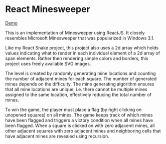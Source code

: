 <h1>React Minesweeper</h1>

<a href="https://reactminesweeper.firebaseapp.com/">Demo</a>

This is an implementation of Minesweeper using ReactJS. It closely resembles Microsoft Minesweeper that was popularized in Windows 3.1.

Like my React Snake project, this project also uses a 2d array which holds values indicating what to render in each individual element of a 2d array of span elements. Rather then rendering simple colors and borders, this project uses freely available SVG images. 

The level is created by randomly generating mine locations and counting the number of adjacent mines for each square. The number of generated mines depends on the difficulty. The mine generating algorithm ensures that all mine locations are unique, i.e. there cannot be multiple mines assigned to the same location, effectively reducing the total number of mines. 

To win the game, the player must place a flag (by right clicking on unopened squares) on all mines. The game keeps track of which mines have been flagged and triggers a victory condition when all mines have been flagged. When a square is clicked on with zero adjacemt mines, all other adjacent squares with zero adjacent mines and neighboring cells that have adjacent mines are revealed using recursion.
